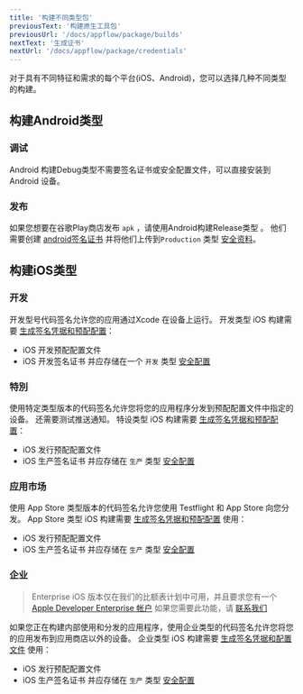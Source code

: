 ```yaml
---
title: '构建不同类型包'
previousText: '构建原生工具包'
previousUrl: '/docs/appflow/package/builds'
nextText: '生成证书'
nextUrl: '/docs/appflow/package/credentials'
---
```


对于具有不同特征和需求的每个平台(iOS、Android)，您可以选择几种不同类型的构建。

## 构建Android类型

### 调试

Android 构建Debug类型不需要签名证书或安全配置文件，可以直接安装到 Android 设备。

### 发布

如果您想要在谷歌Play商店发布 `apk` ，请使用Android构建Release类型 。 他们需要创建 [android签名证书](/docs/appflow/package/credentials#android-credentials) 并将他们上传到`Production` 类型 [安全资料](/docs/appflow/package/adding-credentials#uploading-credentials)。

## 构建iOS类型

### 开发

开发型号代码签名允许您的应用通过Xcode 在设备上运行。 开发类型 iOS 构建需要 [生成签名凭据和预配配置](/docs/appflow/package/credentials#android-credentials)：

* iOS 开发预配配置文件
* iOS 开发签名证书 并应存储在一个 `开发` 类型 [安全配置](/docs/appflow/package/adding-credentials#uploading-credentials)

### 特別

使用特定类型版本的代码签名允许您将您的应用程序分发到预配配置文件中指定的设备。 还需要测试推送通知。 特设类型 iOS 构建需要 [生成签名凭据和预配配置](/docs/appflow/package/credentials#android-credentials)：

* iOS 发行预配配置文件
* iOS 生产签名证书 并应存储在 `生产` 类型 [安全配置](/docs/appflow/package/adding-credentials#uploading-credentials)

### 应用市场

使用 App Store 类型版本的代码签名允许您使用 Testflight 和 App Store 向您分发。 App Store 类型 iOS 构建需要 [生成签名凭据和预配配置](/docs/appflow/package/credentials#android-credentials) 使用：

* iOS 发行预配配置文件
* iOS 生产签名证书 并应存储在 `生产` 类型 [安全配置](/docs/appflow/package/adding-credentials#uploading-credentials)

### 企业

<blockquote>
  <p>Enterprise iOS 版本仅在我们的比额表计划中可用，并且要求您有一个
  <a href="https://developer.apple.com/programs/enterprise/" target="_blank">Apple Developer Enterprise 帐户</a>
  如果您需要此功能，请 <a href="/sales">联系我们</a></p>
</blockquote>

如果您正在构建内部使用和分发的应用程序，使用企业类型的代码签名允许您将您的应用发布到应用商店以外的设备。 企业类型 iOS 构建需要 [生成签名凭据和配置文件](/docs/appflow/package/credentials#android-credentials) 使用：

* iOS 发行预配配置文件
* iOS 生产签名证书 并应存储在 `生产` 类型 [安全配置](/docs/appflow/package/adding-credentials#uploading-credentials)